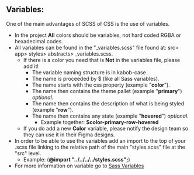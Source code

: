 ## Variables:

One of the main advantages of SCSS of CSS is the use of variables.

- In the project **All** colors should be variables, not hard coded RGBA or hexadecimal codes.
- All variables can be found in the "\_variables.scss" file found at: src> app> styles> abstracts> \_variables.scss.
  - If there is a color you need that is **Not** in the variables file, please add it!
    - The variable naming structure is in kabob-case .
    - The name is proceeded by $ (like all Sass variables).
    - The name starts with the css property (example "**color**").
    - The name then contains the theme pallet (example "**primary**") _optional_.
    - The name then contains the description of what is being styled (example "**row**").
    - The name then contains any state (example "**hovered**") _optional_.
      - Example together: **$color-primary-row-hovered**
  - If you do add a new **Color** variable, please notify the design team so they can use it in their Figma designs.
- In order to be able to use the variables add an import to the top of your .scss file linking to the relative path of the main "styles.scss" file at the "src" level.
  - Example: (**@import "../../../../styles.scss";**)
- For more information on variable go to [Sass Variables](https://sass-lang.com/documentation/variables)
